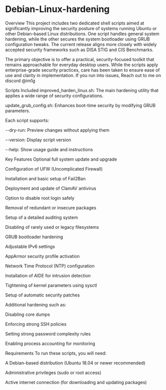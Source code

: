 # Debian-Linux-hardening
Overview
This project includes two dedicated shell scripts aimed at significantly improving the security posture of systems running Ubuntu or other Debian-based Linux distributions. One script handles general system hardening, while the other secures the system bootloader using GRUB configuration tweaks. The current release aligns more closely with widely accepted security frameworks such as DISA STIG and CIS Benchmarks.

The primary objective is to offer a practical, security-focused toolkit that remains approachable for everyday desktop users. While the scripts apply enterprise-grade security practices, care has been taken to ensure ease of use and clarity in implementation. If you run into issues, Reach out to me on discord @im1g

Scripts Included
improved_harden_linux.sh: The main hardening utility that applies a wide range of security configurations.

update_grub_config.sh: Enhances boot-time security by modifying GRUB parameters.

Each script supports:

--dry-run: Preview changes without applying them

--version: Display script version

--help: Show usage guide and instructions

Key Features
Optional full system update and upgrade

Configuration of UFW (Uncomplicated Firewall)

Installation and basic setup of Fail2Ban

Deployment and update of ClamAV antivirus

Option to disable root login safely

Removal of redundant or insecure packages

Setup of a detailed auditing system

Disabling of rarely used or legacy filesystems

GRUB bootloader hardening

Adjustable IPv6 settings

AppArmor security profile activation

Network Time Protocol (NTP) configuration

Installation of AIDE for intrusion detection

Tightening of kernel parameters using sysctl

Setup of automatic security patches

Additional hardening such as:

Disabling core dumps

Enforcing strong SSH policies

Setting strong password complexity rules

Enabling process accounting for monitoring

Requirements
To run these scripts, you will need:

A Debian-based distribution (Ubuntu 18.04 or newer recommended)

Administrative privileges (sudo or root access)

Active internet connection (for downloading and updating packages)

